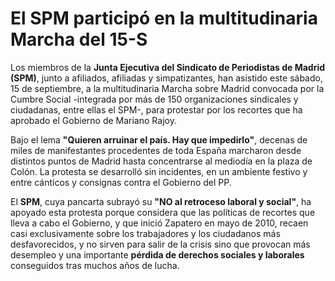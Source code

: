 # El SPM participó en la multitudinaria Marcha del 15-S

Los miembros de la **Junta Ejecutiva del Sindicato de Periodistas de Madrid (SPM)**, junto a afiliados, afiliadas y simpatizantes, han asistido este sábado, 15 de septiembre, a la multitudinaria Marcha sobre Madrid convocada por la Cumbre Social -integrada por más de 150 organizaciones sindicales y ciudadanas, entre ellas el SPM-, para protestar por los recortes que ha aprobado el Gobierno de Mariano Rajoy.

Bajo el lema **"Quieren arruinar el país. Hay que impedirlo"**, decenas de miles de manifestantes procedentes de toda España marcharon desde distintos puntos de Madrid hasta concentrarse al mediodía en la plaza de Colón. La protesta se desarrolló sin incidentes, en un ambiente festivo y entre cánticos y consignas contra el Gobierno del PP.

El **SPM**, cuya pancarta subrayó su **"NO al retroceso laboral y social"**, ha apoyado esta protesta porque considera que las políticas de recortes que lleva a cabo el Gobierno, y que inició Zapatero en mayo de 2010, recaen casi exclusivamente sobre los trabajadores y los ciudadanos más desfavorecidos, y no sirven para salir de la crisis sino que provocan más desempleo y una importante **pérdida de derechos sociales y laborales** conseguidos tras muchos años de lucha.
